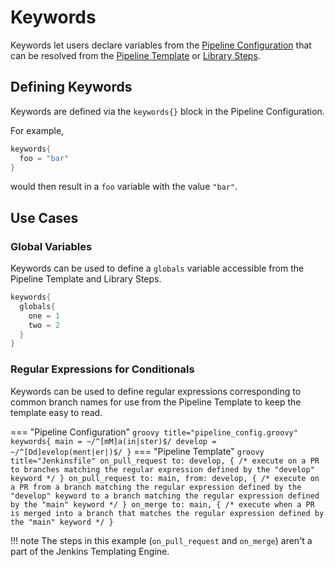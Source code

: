 # Keywords

Keywords let users declare variables from the [Pipeline Configuration](../pipeline-configuration/overview.md) that can be resolved from the [Pipeline Template](../pipeline-templates/overview.md) or [Library Steps](./steps.md).

## Defining Keywords

Keywords are defined via the `keywords{}` block in the Pipeline Configuration.

For example,

``` groovy title="pipeline_config.groovy"
keywords{
  foo = "bar" 
}
```

would then result in a `foo` variable with the value `"bar"`.

## Use Cases

### Global Variables

Keywords can be used to define a `globals` variable accessible from the Pipeline Template and Library Steps.

``` groovy title="pipeline_config.groovy"
keywords{
  globals{
    one = 1
    two = 2
  }
}
```

### Regular Expressions for Conditionals

Keywords can be used to define regular expressions corresponding to common branch names for use from the Pipeline Template to keep the template easy to read.  

=== "Pipeline Configuration"
    ``` groovy title="pipeline_config.groovy"
    keywords{
      main = ~/^[mM]a(in|ster)$/
      develop = ~/^[Dd]evelop(ment|er|)$/
    }
    ```
=== "Pipeline Template"
    ``` groovy title="Jenkinsfile"
    on_pull_request to: develop, {
      /*
        execute on a PR to branches matching the regular expression
        defined by the "develop" keyword
      */
    }
    on_pull_request to: main, from: develop, {
      /*
        execute on a PR from a branch matching the regular expression
        defined by the "develop" keyword to a branch matching the regular
        expression defined by the "main" keyword
      */
    }
    on_merge to: main, {
      /*
        execute when a PR is merged into a branch that matches the regular
        expression defined by the "main" keyword
      */
    }
    ```

!!! note
    The steps in this example (`on_pull_request` and `on_merge`) aren't a part of the Jenkins Templating Engine.
